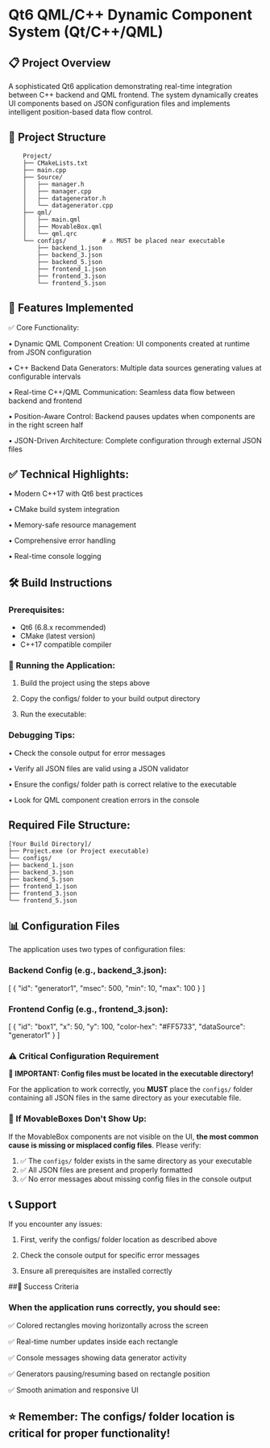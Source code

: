 # Qt6 QML/C++ Dynamic Component System (Qt/C++/QML)

## 📋 Project Overview
A sophisticated Qt6 application demonstrating real-time integration between C++ backend and QML frontend. The system dynamically creates UI components based on JSON configuration files and implements intelligent position-based data flow control.

## 📁 Project Structure
		Project/
		├── CMakeLists.txt
		├── main.cpp
		├── Source/
		│   ├── manager.h
		│   ├── manager.cpp
		│   ├── datagenerator.h
		│   └── datagenerator.cpp
		├── qml/
		│   ├── main.qml
		│   ├── MovableBox.qml
		│   └── qml.qrc
		└── configs/          # ⚠️ MUST be placed near executable
			├── backend_1.json
			├── backend_3.json
			├── backend_5.json
			├── frontend_1.json
			├── frontend_3.json
			└── frontend_5.json
	
## 🚀 Features Implemented
✅ Core Functionality:

• Dynamic QML Component Creation: UI components created at runtime from JSON configuration

• C++ Backend Data Generators: Multiple data sources generating values at configurable intervals

• Real-time C++/QML Communication: Seamless data flow between backend and frontend

• Position-Aware Control: Backend pauses updates when components are in the right screen half

• JSON-Driven Architecture: Complete configuration through external JSON files

## ✅ Technical Highlights:

• Modern C++17 with Qt6 best practices

• CMake build system integration

• Memory-safe resource management

• Comprehensive error handling

• Real-time console logging

## 🛠️ Build Instructions

### Prerequisites:
- Qt6 (6.8.x recommended)
- CMake (latest version)
- C++17 compatible compiler

### 🎯 Running the Application:

1. Build the project using the steps above

2. Copy the configs/ folder to your build output directory

3. Run the executable:

### Debugging Tips:

• Check the console output for error messages

• Verify all JSON files are valid using a JSON validator

• Ensure the configs/ folder path is correct relative to the executable

• Look for QML component creation errors in the console

## Required File Structure:

	[Your Build Directory]/
	├── Project.exe (or Project executable)
	└── configs/
	├── backend_1.json
	├── backend_3.json
	├── backend_5.json
	├── frontend_1.json
	├── frontend_3.json
	└── frontend_5.json
	
## 📊 Configuration Files

The application uses two types of configuration files:

### Backend Config (e.g., backend_3.json):
[
    {
        "id": "generator1",
        "msec": 500,
        "min": 10,
        "max": 100
    }
]

### Frontend Config (e.g., frontend_3.json):
[
    {
        "id": "box1",
        "x": 50,
        "y": 100,
        "color-hex": "#FF5733",
        "dataSource": "generator1"
    }
]


### ⚠️ Critical Configuration Requirement

**🚨 IMPORTANT: Config files must be located in the executable directory!**

For the application to work correctly, you **MUST** place the `configs/` folder containing all JSON files in the same directory as your executable file.
	
### 🔧 If MovableBoxes Don't Show Up:
If the MovableBox components are not visible on the UI, **the most common cause is missing or misplaced config files**. Please verify:

1. ✅ The `configs/` folder exists in the same directory as your executable
2. ✅ All JSON files are present and properly formatted
3. ✅ No error messages about missing config files in the console output


## 📞 Support

If you encounter any issues:

1. First, verify the configs/ folder location as described above

2. Check the console output for specific error messages

3. Ensure all prerequisites are installed correctly


##🎯 Success Criteria

### When the application runs correctly, you should see:

✅ Colored rectangles moving horizontally across the screen

✅ Real-time number updates inside each rectangle

✅ Console messages showing data generator activity

✅ Generators pausing/resuming based on rectangle position

✅ Smooth animation and responsive UI

## ⭐ Remember: The configs/ folder location is critical for proper functionality!